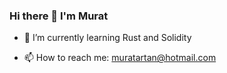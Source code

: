 ### Hi there 👋 I'm Murat



- 🌱 I’m currently learning Rust and Solidity



- 📫 How to reach me: muratartan@hotmail.com


